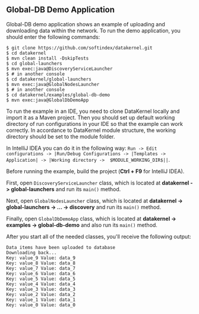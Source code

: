 ## Global-DB Demo Application
Global-DB demo application shows an example of uploading and downloading data within the network.
To run the demo application, you should enter the following commands:

```
$ git clone https://github.com/softindex/datakernel.git
$ cd datakernel
$ mvn clean install -DskipTests
$ cd global-launchers
$ mvn exec:java@DiscoveryServiceLauncher
$ # in another console
$ cd datakernel/global-launchers
$ mvn exec:java@GlobalNodesLauncher
$ # in another console
$ cd datakernel/examples/global-db-demo
$ mvn exec:java@GlobalDbDemoApp
```

To run the example in an IDE, you need to clone DataKernel locally and import it as a Maven project. Then you should 
set up default working directory of run configurations in your IDE so that the example can work correctly. In 
accordance to DataKernel module structure, the working directory should be set to the module folder. 

In IntelliJ IDEA you can do it in the following way:
`Run -> Edit configurations -> |Run/Debug Configurations -> |Templates -> Application| -> |Working directory -> 
$MODULE_WORKING_DIR$||`.

Before running the example, build the project (**Ctrl + F9** for IntelliJ IDEA).

First, open `DiscoveryServiceLauncher` class, which is located at **datakernel -> global-launchers** and run its `main()` 
method.

Next, open `GlobalNodesLauncher` class, which is located at **datakernel -> global-launchers -> ... -> discovery** and 
run its `main()` method.

Finally, open `GlobalDbDemoApp` class, which is located at **datakernel -> examples -> global-db-demo** and also run its 
`main()` method.

After you start all of the needed classes, you'll receive the following output:
```
Data items have been uploaded to database
Downloading back...
Key: value_9 Value: data_9
Key: value_8 Value: data_8
Key: value_7 Value: data_7
Key: value_6 Value: data_6
Key: value_5 Value: data_5
Key: value_4 Value: data_4
Key: value_3 Value: data_3
Key: value_2 Value: data_2
Key: value_1 Value: data_1
Key: value_0 Value: data_0
```